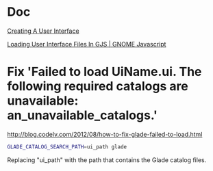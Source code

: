 # Doc
[Creating A User Interface](https://gjs.guide/guides/gtk/3/13-ui.html#creating-a-user-interface)

[Loading User Interface Files In GJS | GNOME Javascript](https://gjs.guide/guides/gtk/3/14-templates.html#loading-the-template)

# Fix 'Failed to load UiName.ui. The following required catalogs are unavailable: an_unavailable_catalogs.'
http://blog.codelv.com/2012/08/how-to-fix-glade-failed-to-load.html

``` Bash
GLADE_CATALOG_SEARCH_PATH=ui_path glade
```

Replacing "ui_path" with the path that contains the Glade catalog files.

